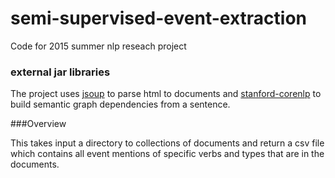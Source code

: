 # semi-supervised-event-extraction
Code for 2015 summer nlp reseach project 

### external jar libraries

The project uses [jsoup](http://jsoup.org) to parse html to documents and [stanford-corenlp](http://stanfordnlp.github.io/CoreNLP/) to build semantic graph dependencies from a sentence.

###Overview

This takes input a directory to collections of documents and return a csv file which contains all event mentions of specific verbs and types that are in the documents.


